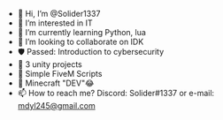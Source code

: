 - 👋 Hi, I’m @Solider1337
- 👀 I’m interested in IT
- 🌱 I’m currently learning Python, lua
- 💞️ I’m looking to collaborate on IDK
- 🛡️ Passed: Introduction to cybersecurity
- 🏴 3 unity projects
- 🏇 Simple FiveM Scripts
- 🛌 Minecraft "DEV"😂
- 📫 How to reach me? Discord: Solider#1337 or e-mail: mdyl245@gmail.com

<!---
Solider1337/Solider1337 is a ✨ special ✨ repository because its `README.md` (this file) appears on your GitHub profile.
You can click the Preview link to take a look at your changes.
--->
